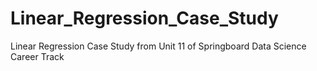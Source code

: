 # Linear_Regression_Case_Study
 Linear Regression Case Study from Unit 11 of Springboard Data Science Career Track
